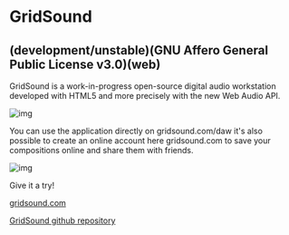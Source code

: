 # GridSound
## (development/unstable)(GNU Affero General Public License v3.0)(web)
GridSound is a work-in-progress open-source digital audio workstation developed with HTML5 and more precisely with the new Web Audio API.

![img](https://user-images.githubusercontent.com/850754/79024278-c20fc600-7b82-11ea-83b3-f2904b43967f.png)

You can use the application directly on gridsound.com/daw it's also possible to create an online account here gridsound.com to save your compositions online and share them with friends.

![img](https://gridsound.com/assets/screenshots/daw.jpg)

Give it a try!

[gridsound.com](https://gridsound.com/)

[GridSound github repository](https://github.com/gridsound/daw)

